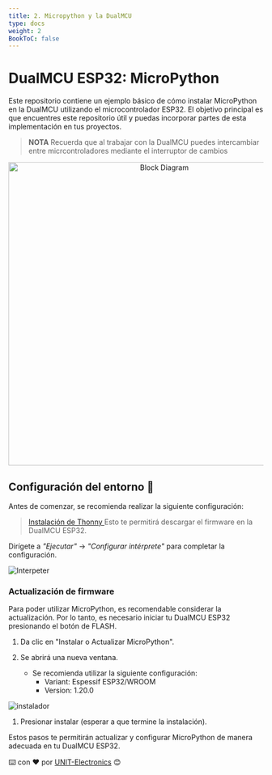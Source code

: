 ```yaml
---
title: 2. Micropython y la DualMCU
type: docs
weight: 2
BookToC: false
---
```

# DualMCU ESP32: MicroPython

Este repositorio contiene un ejemplo básico de cómo instalar MicroPython en la DualMCU utilizando el microcontrolador ESP32. El objetivo principal es que encuentres este repositorio útil y puedas incorporar partes de esta implementación en tus proyectos.
>**NOTA** 
> Recuerda que al trabajar con la DualMCU puedes intercambiar entre micrcontroladores mediante el interruptor de cambios


<div style="text-align: center;">
    <img src="/docs/2-Micropython/images/selector.png" alt="Block Diagram" title="Block Diagram" style="width: 600px;">
</div>

## Configuración del entorno 👋
Antes de comenzar, se recomienda realizar la siguiente configuración:


><a href="https://thonny.org/" target="_blank">Instalación de Thonny </a> Esto te permitirá descargar el firmware en la DualMCU ESP32.




Dirígete a *"Ejecutar"* -> *"Configurar intérprete"*  para completar la configuración.

 ![Interpeter](/docs/2-Micropython/images/config_intepeter.png)

### Actualización de firmware 
Para poder utilizar MicroPython, es recomendable considerar la actualización. Por lo tanto, es necesario iniciar tu DualMCU ESP32 presionando el botón de FLASH.


1. Da clic en "Instalar o Actualizar MicroPython".

1. Se abrirá una nueva ventana. 
    - Se recomienda utilizar la siguiente configuración: 
        - Variant: Espessif ESP32/WROOM
        - Version: 1.20.0

![instalador](/docs/2-Micropython/images/instalador.png)
1. Presionar instalar (esperar a que termine la instalación).


Estos pasos te permitirán actualizar y configurar MicroPython de manera adecuada en tu DualMCU ESP32.


⌨️ con ❤️ por [UNIT-Electronics](https://github.com/UNIT-Electronics) 😊